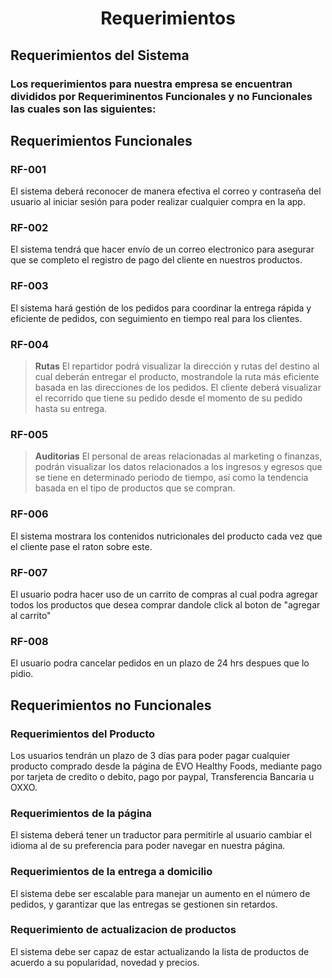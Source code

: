 <h1 align="center"> Requerimientos </h1>

## Requerimientos del Sistema
### Los requerimientos para nuestra empresa se encuentran divididos por Requeriminentos Funcionales y no Funcionales las cuales son las siguientes: 

## Requerimientos Funcionales
### RF-001
El sistema deberá reconocer de manera efectiva el correo y contraseña del usuario al iniciar sesión para poder realizar cualquier compra en la app.
### RF-002
El sistema tendrá que hacer envío de un correo electronico para asegurar que se completo el registro de pago del cliente en nuestros productos.
### RF-003
El sistema hará gestión de los pedidos para coordinar la entrega rápida y eficiente de pedidos, con seguimiento en tiempo real para los clientes.
### RF-004
> **Rutas** 
El repartidor podrá visualizar la dirección y rutas del destino al cual deberán entregar el producto, mostrandole la ruta más eficiente basada en las direcciones de los pedidos.
El cliente deberá visualizar el recorrido que tiene su pedido desde el momento de su pedido hasta su entrega.
### RF-005
> **Auditorias**
El personal de areas relacionadas al marketing o finanzas, podrán visualizar los datos relacionados a los ingresos y egresos que se tiene en determinado periodo de tiempo, así como la tendencia basada en el tipo de productos que se compran.
### RF-006
El sistema mostrara los contenidos nutricionales del producto cada vez que el cliente pase el raton sobre este.
### RF-007
El usuario podra hacer uso de un carrito de compras al cual podra agregar todos los productos que desea comprar dandole click al boton de "agregar al carrito"
### RF-008
El usuario podra cancelar pedidos en un plazo de 24 hrs despues que lo pidio.
## Requerimientos no Funcionales
### Requerimientos del Producto
Los usuarios tendrán un plazo de 3 días para poder pagar cualquier producto comprado desde la página de EVO Healthy Foods, mediante pago por tarjeta de credito o debito, pago por paypal, Transferencia Bancaria u OXXO.
### Requerimientos de la página
El sistema deberá tener un traductor para permitirle al usuario cambiar el idioma al de su preferencia para poder navegar en nuestra página.
### Requerimientos de la entrega a domicilio
El sistema debe ser escalable para manejar un aumento en el número de pedidos, y garantizar que las entregas se gestionen sin retardos.
### Requerimiento de actualizacion de productos
El sistema debe ser capaz de estar actualizando la lista de productos de acuerdo a su popularidad, novedad y precios.
